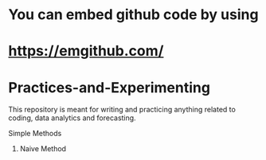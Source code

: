 # You can embed github code by using
# https://emgithub.com/
# Practices-and-Experimenting
This repository is meant for writing and practicing anything related to coding, data analytics and forecasting. 

Simple Methods

1. Naive Method

